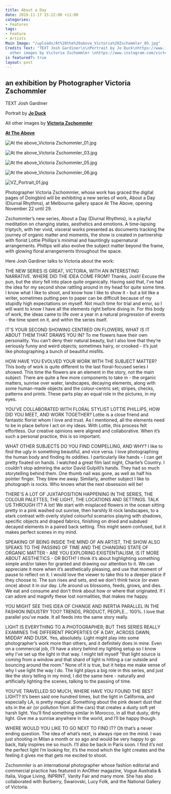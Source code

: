 ```yaml
---
title: About a Day
date: 2019-11-17 15:22:00 +11:00
categories:
- Features
tags:
- Feature
- Artists
Main Image: "/uploads/At%20the%20above_Victoria%20Zschommler_05.jpg"
Credits Text: "TEXT Josh Gardiner\n\nPortrait by Jo Duck\nhttps://www.instagram.com/jo_duck/\n\nAll
  other images by Victoria Zschommler \nhttps://www.instagram.com/victoriazschommler/\n\nhttps://www.instagram.com/attheabove/\n+++\n"
is featured?: true
layout: post
---
```


## an exhibition by Photographer Victoria Zschommler


TEXT Josh Gardiner

Portrait by **[Jo Duck](https://www.instagram.com/jo_duck/)**

All other images by **[Victoria Zschommler](https://www.instagram.com/victoriazschommler/)**

**[At The Above](https://www.instagram.com/attheabove/)**



![At the above_Victoria Zschommler_01.jpg](/uploads/At%20the%20above_Victoria%20Zschommler_01.jpg)

![At the above_Victoria Zschommler_03.jpg](/uploads/At%20the%20above_Victoria%20Zschommler_03.jpg)

![At the above_Victoria Zschommler_05.jpg](/uploads/At%20the%20above_Victoria%20Zschommler_05.jpg)

![At the above_Victoria Zschommler_06.jpg](/uploads/At%20the%20above_Victoria%20Zschommler_06.jpg)

![VZ_Portrait_01.jpg](/uploads/VZ_Portrait_01.jpg)

Photographer Victoria Zschommler, whose work has graced the digital pages of Doingbird will be exhibiting a new series of work, About a Day (Diurnal Rhythms), at Melbourne gallery space At The Above, opening November 22 until 29. 

Zschommler’s new series, About a Day (Diurnal Rhythms), is a playful meditation on changing states, aesthetics and emotions. A time-lapsing triptych, with her vivid, visceral works presented as documents tracking the journey of organic matter and moments, the show is created in partnership with florist Lottie Phillips's minimal and hauntingly supernatural arrangements. Phillips will also evolve the subject matter beyond the frame, with glowing floral arrangements throughout the space.

Here Josh Gardiner talks to Victoria about the work: 

THE NEW SERIES IS GREAT, VICTORIA, WITH AN INTERESTING NARRATIVE. WHERE DID THE IDEA COME FROM?
Thanks, Josh! Excuse the pun, but the story fell into place quite organically. Having said that, I’ve had the idea for my second show rattling around in my head for quite some time. I know what I like to shoot, and know how I like to show it - but a bit like a writer, sometimes putting pen to paper can be difficult because of my stupidly high expectations on myself. Not much time for trial and error, so I will want to know I have all the elements right before diving in. For this body of work, the ideas came to life over a year in a natural progression of events - the time spent on it, and within the series itself.

IT'S YOUR SECOND SHOWING CENTRED ON FLOWERS, WHAT IS IT ABOUT THEM THAT DRAWS YOU IN?
To me flowers have their own personality. You can’t deny their natural beauty, but I also love that they’re seriously funny and weird objects; sometimes hairy, or crooked - it’s just like photographing a bunch of beautiful misfits. 

HOW HAVE YOU EVOLVED YOUR WORK WITH THE SUBJECT MATTER? 
This body of work is quite different to the last floral-focused series I showed. This time the flowers are an element in the story, not the main subject. There are quite a few more components to take in - the organic matters, sunrise over water, landscapes, decaying elements, along with some human-made objects and the colour-centric set; stripes, checks, patterns and prints. These parts play an equal role in the pictures, in my eyes.

YOU'VE COLLABORATED WITH FLORAL STYLIST LOTTIE PHILLIPS, HOW DID YOU MEET, AND WORK TOGETHER?
Lottie is a close friend and fantastic florist whom I love and trust. As I mentioned, all the elements need to be in place before I act on my ideas. With Lottie, this process felt effortless. Our creative opinions were aligned and collaborative. When it’s such a personal practice, this is so important.

WHAT OTHER SUBJECTS DO YOU FIND COMPELLING, AND WHY?
I like to find the ugly in something beautiful, and vice versa. I love photographing the human body and finding its oddities. I particularly like hands - I can get pretty fixated on hands. I watched a great film last night, Charlie’s Country. I couldn’t stop admiring the actor David Gulpilil’s hands. They had so much storytelling behind them. One thumb nail was gone, as well as half his pointer finger. They blew me away. Similarly, another subject I like to photograph is rocks. Who knows what the next obsession will be!

THERE'S A LOT OF JUXTAPOSITION HAPPENING IN THE SERIES, THE COLOUR PALETTES, THE LIGHT, THE LOCATIONS AND SETTINGS. TALK US THROUGH IT?
A lot! We start with misplaced flowers in the ocean sitting pretty in a pink washed out sunrise, then harshly lit rock landscapes, to a stark contrast with overly styled colourful scenarios playing with shadows, specific objects and draped fabrics, finishing on dried and subdued decayed elements in a paired back setting. This might seem confused, but it makes perfect scenes in my mind.

SPEAKING OF BEING INSIDE THE MIND OF AN ARTIST, THE SHOW ALSO SPEAKS TO THE PASSING OF TIME AND THE CHANGING STATE OF ORGANIC MATTER - ARE YOU EXPLORING EXISTENTIALISM, IS IT MORE ABOUT AESTHETICS - OR BOTH?
I think it’s about highlighting something simple and/or taken for granted and drawing our attention to it. We can appreciate it more when it’s aesthetically pleasing, and use that moment of pause to reflect on it. I would love the viewer to take this to a deeper place if they choose to. The sun rises and sets, and we don’t think twice (or even once) about it in our day. Life around us blossoms, feeds, grows, and dies. We eat and consume and don’t think about how or where that originated. If I can adore and magnify these lost normalities, that makes me happy.

YOU MIGHT SEE THIS IDEA OF CHANGE AND INERTIA PARALLEL IN THE FASHION INDUSTRY TOO? TRENDS, PRODUCT, PEOPLE…
100%. I love that parallel you’ve made. It all feeds into the same story really.

LIGHT IS EVERYTHING TO A PHOTOGRAPHER; BUT THIS SERIES REALLY EXAMINES THE DIFFERENT PROPERTIES OF A DAY, ACROSS DAWN, MIDDAY AND DUSK.
Yes, absolutely. Light might play into some photographer’s work more than others, and it definitely does in mine. Even on a commercial job, I’ll have a story behind my lighting setup so I know why I’ve set up the light in that way. I might tell myself “that light source is coming from a window and that shard of light is hitting a car outside and bouncing around the room.” None of it is true, but it helps me make sense of why I use light the way I do. The light plays a big role in this series, and just like the story telling in my mind, I did the same here - naturally and artificially lighting the scenes, talking to the passing of time.

YOU'VE TRAVELLED SO MUCH, WHERE HAVE YOU FOUND THE BEST LIGHT?
It’s been said one hundred times, but the light in California, and especially LA, is pretty magical. Something about the pink desert dust that sits in the air (or pollution from all the cars) that creates a dusty soft yet harsh light. You’ll find something similar in Morocco, in all that dusty, dirty light. Give me a sunrise anywhere in the world, and I’ll be happy though.

WHERE WOULD YOU LIKE TO GO NEXT TO FIND IT?
Oh that’s a never ending question. The idea of what’s next, is always ripe on the mind. I was just shooting in Milan a month or so ago and would be very happy to go back, Italy inspires me so much. I’ll also be back in Paris soon. I find it’s not the perfect light I’m looking for, it’s the mood which the light creates and the feeling it gives me that gets me excited to shoot.

Zschommler is an international photographer whose fashion editorial and commercial practice has featured in AnOther magazine, Vogue Australia & Italia, Vogue Living, INPRINT, Vanity Fair and many more. She has also collaborated with Burberry, Swarovski, Lucy Folk, and the National Gallery of Victoria.